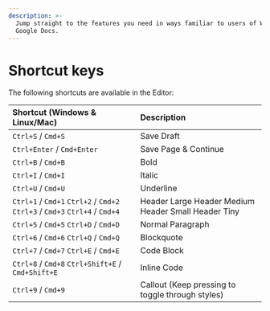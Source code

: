 ```yaml
---
description: >-
  Jump straight to the features you need in ways familiar to users of Word or
  Google Docs.
---
```


# Shortcut keys

The following shortcuts are available in the Editor:

| Shortcut \(Windows & Linux/Mac\) | Description |
| :--- | :--- |
| `Ctrl+S` / `Cmd+S` | Save Draft |
| `Ctrl+Enter` / `Cmd+Enter` | Save Page & Continue |
| `Ctrl+B` / `Cmd+B` | Bold |
| `Ctrl+I` / `Cmd+I` | Italic |
| `Ctrl+U` / `Cmd+U` | Underline |
|  `Ctrl+1` / `Cmd+1`  `Ctrl+2` / `Cmd+2`  `Ctrl+3` / `Cmd+3`  `Ctrl+4` / `Cmd+4` |  Header Large  Header Medium  Header Small  Header Tiny |
| `Ctrl+5` / `Cmd+5` `Ctrl+D` / `Cmd+D` | Normal Paragraph |
| `Ctrl+6` / `Cmd+6` `Ctrl+Q` / `Cmd+Q` | Blockquote |
| `Ctrl+7` / `Cmd+7` `Ctrl+E` / `Cmd+E` | Code Block |
| `Ctrl+8` / `Cmd+8` `Ctrl+Shift+E` / `Cmd+Shift+E` | Inline Code |
| `Ctrl+9` / `Cmd+9` | Callout \(Keep pressing to toggle through styles\) |

